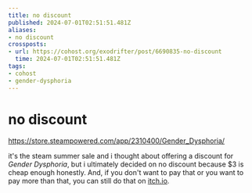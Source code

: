 ```yaml
---
title: no discount
published: 2024-07-01T02:51:51.481Z
aliases:
- no discount
crossposts:
- url: https://cohost.org/exodrifter/post/6690835-no-discount
  time: 2024-07-01T02:51:51.481Z
tags:
- cohost
- gender-dysphoria
---
```


# no discount

https://store.steampowered.com/app/2310400/Gender_Dysphoria/

it's the steam summer sale and i thought about offering a discount for _Gender Dysphoria_, but i ultimately decided on no discount because $3 is cheap enough honestly. And, if you don't want to pay that or you want to pay more than that, you can still do that on [itch.io](https://exodrifter.itch.io/gender-dysphoria).
